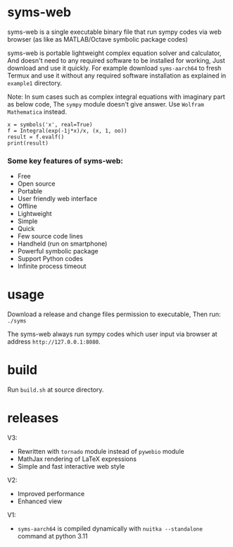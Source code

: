 # syms-web
syms-web is a single executable binary file that run  sympy codes via web browser (as like as MATLAB/Octave symbolic package codes)

syms-web is portable lightweight complex equation solver and calculator, And doesn't need to any required software to be installed for working, Just download and use it quickly. For example download `syms-aarch64` to fresh Termux and use it without any required software installation as explained in `example1` directory.

Note: In sum cases such as complex integral equations with imaginary part as below code, The `sympy` module doesn't give answer. Use `Wolfram Mathematica` instead.
```
x = symbols('x', real=True)
f = Integral(exp(-1j*x)/x, (x, 1, oo))
result = f.evalf()
print(result)
```

### Some key features of syms-web:
* Free
* Open source
* Portable
* User friendly web interface 
* Offline
* Lightweight
* Simple
* Quick
* Few source code lines
* Handheld (run on smartphone)
* Powerful symbolic package 
* Support Python codes
* Infinite process timeout 

# usage
Download a release and change files permission to executable, Then run:
`./syms`

The syms-web always run sympy codes which user input via browser at address `http://127.0.0.1:8080`.

# build
Run `build.sh` at source directory.

# releases 
V3:

* Rewritten with `tornado` module instead of `pywebio` module
* MathJax rendering of LaTeX expressions
* Simple and fast interactive web style 

V2:

* Improved performance
* Enhanced view

V1:

* `syms-aarch64` is compiled dynamically with `nuitka --standalone` command at python 3.11
